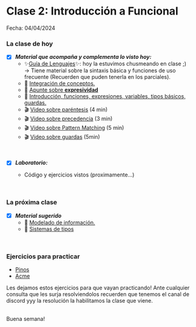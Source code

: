 # Clase 2: Introducción a Funcional
Fecha: 04/04/2024
### La clase de hoy
- [x] ***Material que acompaña y complementa lo visto hoy:***
  - ✨[Guía de Lenguajes](https://docs.google.com/document/d/e/2PACX-1vTlLkakSbp6ubcIq00PU4-Z96tg8CUSc8bO793_uftmiGjfkSn7Ug-F_y0-ieIWG6aWfuoHLJrRL8Fd/pub)✨: hoy la estuvimos chusmeando en clase ;)
       <br> -> Tiene material sobre la sintaxis básica y funciones de uso frecuente (Recuerden que puden tenerla en los parciales).
  - 📄 [Integración de conceptos.](https://docs.google.com/document/d/1QP1ftd6jvAlVZOAsVPJ_1I0O7WW9MaIrn6zfW-iJdrY/edit)
  - 📄 [Apunte sobre **expresividad**](https://wiki.uqbar.org/wiki/articles/expresividad.html)
  - 📄 [Introducción, funciones, expresiones, variables, tipos básicos, guardas.](https://docs.google.com/document/d/1W5BcOmIJMCylqAjqPw1RzPlujycbvNJueh8-Uyc2fMY/edit)
  - 🎬 [Video sobre paréntesis](https://www.youtube.com/watch?v=WV1fPlFAw8M) (4 min)
  - 🎬 [Video sobre precedencia](https://www.youtube.com/watch?v=ymCuneefgKU) (3 min)
  - 🎬 [Video sobre Pattern Matching](https://www.youtube.com/watch?v=OaPxc03WVTU) (5 min)
  - 🎬 [Video sobre guardas](https://www.youtube.com/watch?v=qv5RuZl5iCo) (5min)

<br>
  
  - [x] ***Laboratorio:***
    - Código y ejercicios vistos (proximamente...)
      
      <br>
  ### La próxima clase
  - [x] ***Material sugerido***
     - 📄 [Modelado de información.](https://docs.google.com/document/d/11C2UAbP70dP7sTID-ZxJm_a-5ypKxQUEuZr6GVk5yFI/edit)
     - 📄 [Sistemas de tipos](https://docs.google.com/document/d/1q2o2zCBU2LOfJs3nWG7-r6SaFHCIU5c0M4CJNmqOIO0/edit)

 <br>
 
### Ejercicios para practicar
- [Pinos](https://docs.google.com/document/d/1UTh1H0QDJ75pVPRBcUg6RLnBS6kr37qW5LNxLgwch9Q/edit?usp=sharing)
- [Acme](https://docs.google.com/document/d/1L5d971xBeB0stmGZNOUQ5hcGApC6IEXSgpuGgFT_bDw/edit?usp=sharing)

Les dejamos estos ejercicios para que vayan practicando! Ante cualquier consulta que les surja resolviendolos recuerden que tenemos el canal de discord yyy la resolución la habilitamos la clase que viene.

<br>
Buena semana!
